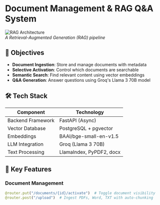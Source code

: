 # Document Management & RAG Q&A System

![RAG Architecture](https://miro.medium.com/v2/resize:fit:1400/format:webp/1*5ZLci3SuR0zM_QlZOADv8Q.png)  
*A Retrieval-Augmented Generation (RAG) pipeline*

## 📌 Objectives
- **Document Ingestion**: Store and manage documents with metadata
- **Selective Activation**: Control which documents are searchable
- **Semantic Search**: Find relevant content using vector embeddings
- **Q&A Generation**: Answer questions using Groq's Llama 3 70B model

## 🛠 Tech Stack
| Component          | Technology               |
|--------------------|--------------------------|
| Backend Framework  | FastAPI (Async)          |
| Vector Database    | PostgreSQL + pgvector    |
| Embeddings         | BAAI/bge-small-en-v1.5   |
| LLM Integration    | Groq (Llama 3 70B)       |
| Text Processing    | LlamaIndex, PyPDF2, docx |

## 🌟 Key Features
### Document Management
```python
@router.put("/documents/{id}/activate")  # Toggle document visibility
@router.post("/upload")  # Ingest PDFs, Word, TXT with auto-chunking
